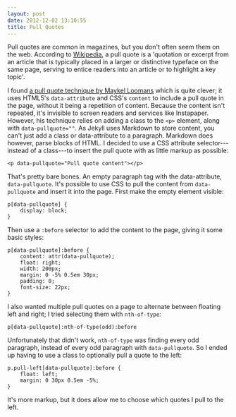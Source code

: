 ```yaml
---
layout: post
date: 2012-12-02 13:10:55
title: Pull Quotes
---
```


Pull quotes are common in magazines, but you don't often seem them on the web. According to [Wikipedia][2], a pull quote is a 'quotation or excerpt from an article that is typically placed in a larger or distinctive typeface on the same page, serving to entice readers into an article or to highlight a key topic'.

<p data-pullquote="Because the content isn&#8217;t repeated, it&#8217;s invisible to screen readers and services like Instapaper."></p>

I found [a pull quote technique by Maykel Loomans][1] which is quite clever; it uses HTML5's `data-attribute` and CSS's `content` to include a pull quote in the page, without it being a repetition of content. Because the content isn't repeated, it's invisible to screen readers and services like Instapaper. However, his technique relies on adding a class to the `<p>` element, along with `data-pullquote=""`. As Jekyll uses Markdown to store content, you can't just add a class or data-attribute to a paragraph. Markdown does however, parse blocks of HTML. I decided to use a CSS attribute selector---instead of a class---to insert the pull quote with as little markup as possible:
	
	<p data-pullquote="Pull quote content"></p>

That's pretty bare bones. An empty paragraph tag with the data-attribute, `data-pullquote`. It's possible to use CSS to pull the content from `data-pullquote` and insert it into the page. First make the empty element visible:

	p[data-pullquote] {
		display: block;
	}

Then use a `:before` selector to add the content to the page, giving it some basic styles:
	
	p[data-pullquote]:before {
		content: attr(data-pullquote);
		float: right;
		width: 200px;
		margin: 0 -5% 0.5em 30px;
		padding: 0;
		font-size: 22px;
	}
	
I also wanted multiple pull quotes on a page to alternate between floating left and right; I tried selecting them with `nth-of-type`:
	
	p[data-pullquote]:nth-of-type(odd):before
	
Unfortunately that didn't work, `nth-of-type` was finding every odd paragraph, instead of every odd paragraph with `data-pullquote`. So I ended up having to use a class to optionally pull a quote to the left:
	
	p.pull-left[data-pullquote]:before {
		float: left;
		margin: 0 30px 0.5em -5%;
	}

It's more markup, but it does allow me to choose which quotes I pull to the left.

[1]: http://miekd.com/articles/pull-quotes-with-html5-and-css/ "Pull Quotes with HTML5 and CSS — miekd"
[2]: http://en.wikipedia.org/wiki/Pull_quote "Pull quote - Wikipedia, the free encyclopedia"